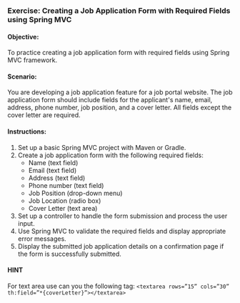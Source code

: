 ### Exercise: Creating a Job Application Form with Required Fields using Spring MVC

#### Objective: 
To practice creating a job application form with required fields using Spring MVC framework.

#### Scenario: 
You are developing a job application feature for a job portal website. The job application form should include fields for the applicant's name, email, address, phone number, job position, and a cover letter. All fields except the cover letter are required.

#### Instructions:
1.	Set up a basic Spring MVC project with Maven or Gradle.
2.	Create a job application form with the following required fields:
    -	Name (text field)
    -	Email (text field)
    -	Address (text field)
    -	Phone number (text field)
    -	Job Position (drop-down menu)
    -	Job Location (radio box)
    -	Cover Letter (text area)
3.	Set up a controller to handle the form submission and process the user input.
4.	Use Spring MVC to validate the required fields and display appropriate error messages.
5.	Display the submitted job application details on a confirmation page if the form is successfully submitted.

#### HINT
For text area use can you the following tag:
``` <textarea rows=”15” cols=”30” th:field=”*{coverLetter}”></textarea> ```
